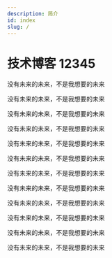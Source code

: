 ```yaml
---
description: 简介
id: index
slug: /
---
```


# 技术博客 12345

没有未来的未来，不是我想要的未来

没有未来的未来，不是我想要的未来

没有未来的未来，不是我想要的未来

没有未来的未来，不是我想要的未来

没有未来的未来，不是我想要的未来

没有未来的未来，不是我想要的未来

没有未来的未来，不是我想要的未来

没有未来的未来，不是我想要的未来

没有未来的未来，不是我想要的未来

没有未来的未来，不是我想要的未来

没有未来的未来，不是我想要的未来

没有未来的未来，不是我想要的未来
